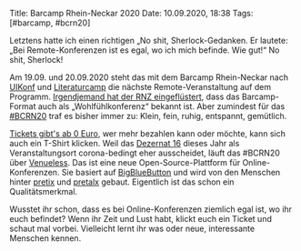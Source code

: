 Title: Barcamp Rhein-Neckar 2020
Date: 10.09.2020, 18:38
Tags: [#barcamp, #bcrn20]

Letztens hatte ich einen richtigen „No shit, Sherlock-Gedanken. Er lautete: „Bei Remote-Konferenzen ist es egal, wo ich mich befinde. Wie gut!“ No shit, Sherlock!

Am 19.09. und 20.09.2020 steht das mit dem Barcamp Rhein-Neckar nach [UIKonf](https://uikonf.com) und [Literaturcamp](https://literaturcamp-heidelberg.de) die nächste Remote-Veranstaltung auf dem Programm. [Irgendjemand hat der RNZ eingeflüstert](https://www.rnz.de/nachrichten/heidelberg_artikel,-heidelberg-fuenftes-barcamp-rhein-neckar-findet-digital-statt-_arid,546156.html), dass das Barcamp-Format auch als „Wohlfühlkonferenz“ bekannt ist. Aber zumindest für das [#BCRN20](https://twitter.com/search?q=%23bcrn20&src=typed_query&f=live) traf es bisher immer zu: Klein, fein, ruhig, entspannt, gemütlich.

[Tickets gibt's ab 0 Euro](https://pretix.eu/bcrn/2020/), wer mehr bezahlen kann oder möchte, kann sich auch ein T-Shirt klicken. Weil das [Dezernat 16](https://dezernat16.de/) dieses Jahr als Veranstaltungsort corona-bedingt eher ausscheidet, läuft das #BCRN20 über [Venueless](https://venueless.org). Das ist eine neue Open-Source-Plattform für Online-Konferenzen. Sie basiert auf [BigBlueButton](https://bigbluebutton.org) und wird von den Menschen hinter [pretix](https://pretix.eu/about/de/) und [pretalx](https://pretalx.com/p/about/) gebaut. Eigentlich ist das schon ein Qualitätsmerkmal.

Wusstet ihr schon, dass es bei Online-Konferenzen ziemlich egal ist, wo ihr euch befindet? Wenn ihr Zeit und Lust habt, klickt euch ein Ticket und schaut mal vorbei. Vielleicht lernt ihr was oder neue, interessante Menschen kennen.